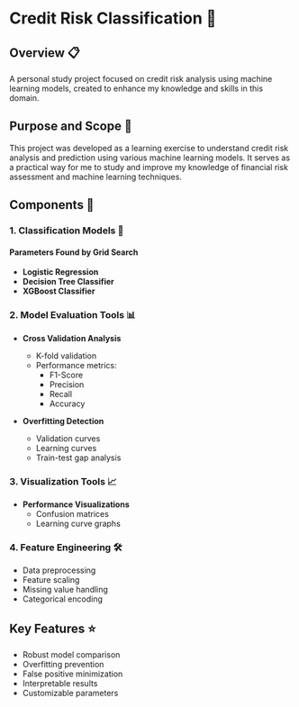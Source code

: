 # Credit Risk Classification 🎯

## Overview 📋
A personal study project focused on credit risk analysis using machine learning models, created to enhance my knowledge and skills in this domain.

## Purpose and Scope 🎯
This project was developed as a learning exercise to understand credit risk analysis and prediction using various machine learning models. It serves as a practical way for me to study and improve my knowledge of financial risk assessment and machine learning techniques.

## Components 🔧

### 1. Classification Models 🤖
#### Parameters Found by Grid Search
- **Logistic Regression**
- **Decision Tree Classifier**
- **XGBoost Classifier**


### 2. Model Evaluation Tools 📊
- **Cross Validation Analysis**
  - K-fold validation
  - Performance metrics:
    - F1-Score
    - Precision
    - Recall
    - Accuracy

- **Overfitting Detection**
  - Validation curves
  - Learning curves
  - Train-test gap analysis

### 3. Visualization Tools 📈
- **Performance Visualizations**
  - Confusion matrices
  - Learning curve graphs

### 4. Feature Engineering 🛠️
- Data preprocessing
- Feature scaling
- Missing value handling
- Categorical encoding

## Key Features ⭐
- Robust model comparison
- Overfitting prevention
- False positive minimization
- Interpretable results
- Customizable parameters
